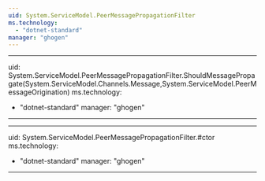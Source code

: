 ```yaml
---
uid: System.ServiceModel.PeerMessagePropagationFilter
ms.technology: 
  - "dotnet-standard"
manager: "ghogen"
---
```


---
uid: System.ServiceModel.PeerMessagePropagationFilter.ShouldMessagePropagate(System.ServiceModel.Channels.Message,System.ServiceModel.PeerMessageOrigination)
ms.technology: 
  - "dotnet-standard"
manager: "ghogen"
---

---
uid: System.ServiceModel.PeerMessagePropagationFilter.#ctor
ms.technology: 
  - "dotnet-standard"
manager: "ghogen"
---
